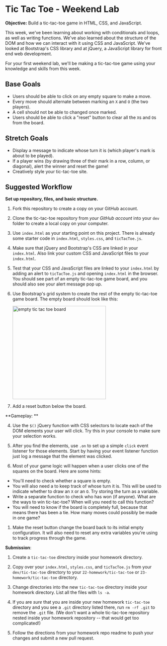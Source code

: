 # Tic Tac Toe - Weekend Lab

**Objective:** Build a tic-tac-toe game in HTML, CSS, and JavaScript.


This week, we've been learning about working with conditionals and loops, as well as writing functions. We've also learned about the structure of the DOM and how we can interact with it using CSS and JavaScript. We've looked at Bootstrap's CSS library and at jQuery, a JavaScript library for front end web development.

For your first weekend lab, we'll be making a tic-tac-toe game using your knowledge and skills from this week.

## Base Goals
* Users should be able to click on any empty square to make a move.   
* Every move should alternate between marking an `X` and `O` (the two players).  
* A cell should not be able to changed once marked.  
* Users should be able to click a "reset" button to clear all the `X`s and `O`s from the board.  


## Stretch Goals

* Display a message to indicate whose turn it is (which player's mark is about to be played).    
* If a player wins (by drawing three of their mark in a row, column, or diagonal), alert the winner and reset the game!   
* Creatively style your tic-tac-toe site.  

## Suggested Workflow

**Set up repository, files, and basic structure.**

1. Fork this repository to create a copy on your GitHub account.
1. Clone the tic-tac-toe repository from *your GitHub account* into your `dev` folder to create a local copy on your computer.

2. Use `index.html` as your starting point on this project. There is already some starter code in `index.html`, `styles.css`, and `ticTacToe.js`. 

1. Make sure that jQuery and Bootstrap's CSS are linked in your `index.html`. Also link your custom CSS and JavaScript files to your `index.html`.

3. Test that your CSS and JavaScript files are linked to your `index.html` by adding an alert to `ticTacToe.js` and opening `index.html` in the browser. You should see part of an empty tic-tac-toe game board, and you should also see your alert message pop up.

1. Use Bootstrap's grid system to create the rest of the empty tic-tac-toe game board. The empty board should look like this:

    <img src="board.png" width="300px" alt="empty tic tac toe board">

1. Add a reset button below the board.

**Gameplay: **

4. Use the `$()` jQuery function with CSS selectors to locate each of the DOM elements your user will click. Try this in your console to make sure your selection works.  

1. After you find the elements, use `.on` to set up a simple `click` event listener for those elements. Start by having your event listener function just log a message that the element was clicked.  

1. Most of your game logic will happen when a user clicks one of the squares on the board.  Here are some hints:

  * You'll need to check whether a square is empty. 
  * You will also need a to keep track of whose turn it is. This will be used to indicate whether to draw an `X` or an `O`.  Try storing the turn as a variable. 
  * Write a separate function to check who has won (if anyone). What are the ways to win tic-tac-toe?  When will you need to call this function?
  * You will need to know if the board is completely full, because that means there has been a tie. How many moves could possibly be made in one game?

1. Make the reset button change the board back to its initial empty configuration. It will also need to reset any extra variables you're using to track progress through the game.

**Submission**: 

1. Create a `tic-tac-toe` directory inside your homework directory.  

1. Copy over your `index.html`, `styles.css`, and `ticTacToe.js` from your `dev/tic-tac-toe` directory to your `22-homework/tic-tac-toe` or `23-homework/tic-tac-toe` directory.

1. Change directories into the new `tic-tac-toe` directory inside your homework directory. List all the files with `ls -a`. 

1. If you are *sure* that you are inside your new homework `tic-tac-toe` directory and you see a `.git` directory listed there, run `rm -rf .git` to remove the `.git` file. (We don't want a whole tic-tac-toe repository nested inside your homework repository -- that would get too complicated!)

1. Follow the directions from your homework repo readme to push your changes and submit a new pull request.

